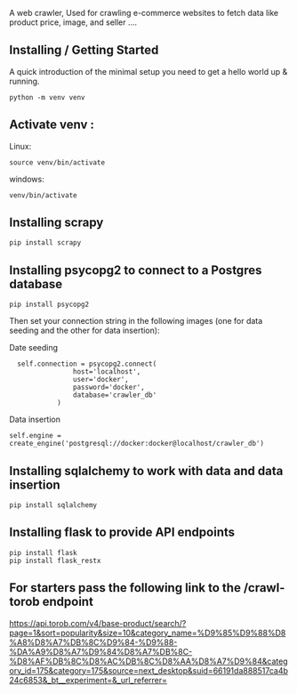 A web crawler, Used for crawling e-commerce  websites to fetch data like product price, image, and seller ....

## Installing / Getting Started

A quick introduction of the minimal setup you need to get a hello world up &
running.

```shell
python -m venv venv
```

## Activate venv : 
Linux:
```shell
source venv/bin/activate
```

windows:
```shell
venv/bin/activate
```

## Installing scrapy 

```shell
pip install scrapy
```

## Installing psycopg2 to connect to a Postgres database 

```shell
pip install psycopg2
```

Then set your connection string in the following images (one for data seeding and the other for data insertion):

Date seeding

```
  self.connection = psycopg2.connect(
                host='localhost',
                user='docker',
                password='docker',
                database='crawler_db'
            )
```

Data insertion
```
self.engine = create_engine('postgresql://docker:docker@localhost/crawler_db')
```


## Installing sqlalchemy to work with data and data insertion

```shell
pip install sqlalchemy
```


## Installing flask to provide API endpoints

```shell
pip install flask
pip install flask_restx
```


## For starters pass the following link to the /crawl-torob endpoint

https://api.torob.com/v4/base-product/search/?page=1&sort=popularity&size=10&category_name=%D9%85%D9%88%D8%A8%D8%A7%DB%8C%D9%84-%D9%88-%DA%A9%D8%A7%D9%84%D8%A7%DB%8C-%D8%AF%DB%8C%D8%AC%DB%8C%D8%AA%D8%A7%D9%84&category_id=175&category=175&source=next_desktop&suid=66191da888517ca4b24c6853&_bt__experiment=&_url_referrer=

